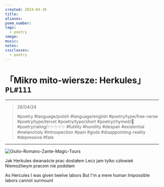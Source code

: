 ```yaml
---
created: 2024-04-26
title:
aliases:
poem_number:
tags:
  - poetry
image:
music:
notes:
cssclasses:
  - poetry
---
```

# 「Mikro mito-wiersze: Herkules」 `PL#111`

---

> 26/04/24
> 
> #poetry 
> #language/polish #language/english 
> #poetry/type/free-verse #poetry/type/tercet #poetry/type/short 
> #poetry/rhymed/🔴 
> #poetry/rating/✨✨✨✨✨ 
> #futility #humility #despair #existential #melancholy #introspection #pain #gods #disappointing-reality #depressive #fate 

---

![Giulio-Romano-Zante-Magic-Tours](../!art/Giulio-Romano-Zante-Magic-Tours.jpg)


Jak Herkules dwanaście prac dostałem
Lecz jam tylko człowiek
Niemożliwym pracom nie podołam

As Hercules I was given twelve labors
But I'm a mere human
Impossible labors cannot surmount
